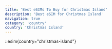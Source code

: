 ```yaml
---
title: 'Best eSIMs To Buy for Christmas Island'
description: 'Best eSIM for Christmas Island'
navigation: true
category: 'country'
country: 'Christmas Island'
---
```


::esim{country="christmas-island"}
